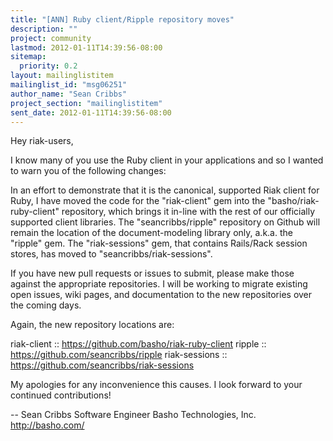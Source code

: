 ```yaml
---
title: "[ANN] Ruby client/Ripple repository moves"
description: ""
project: community
lastmod: 2012-01-11T14:39:56-08:00
sitemap:
  priority: 0.2
layout: mailinglistitem
mailinglist_id: "msg06251"
author_name: "Sean Cribbs"
project_section: "mailinglistitem"
sent_date: 2012-01-11T14:39:56-08:00
---
```



Hey riak-users,

I know many of you use the Ruby client in your applications and so I wanted
to warn you of the following changes:

In an effort to demonstrate that it is the canonical, supported Riak client
for Ruby, I have moved the code for the "riak-client" gem into the
"basho/riak-ruby-client" repository, which brings it in-line with the rest
of our officially supported client libraries. The "seancribbs/ripple"
repository on Github will remain the location of the document-modeling
library only, a.k.a. the "ripple" gem. The "riak-sessions" gem, that
contains Rails/Rack session stores, has moved to "seancribbs/riak-sessions".

If you have new pull requests or issues to submit, please make those
against the appropriate repositories. I will be working to migrate existing
open issues, wiki pages, and documentation to the new repositories over the
coming days.

Again, the new repository locations are:

riak-client :: https://github.com/basho/riak-ruby-client
ripple :: https://github.com/seancribbs/ripple
riak-sessions :: https://github.com/seancribbs/riak-sessions

My apologies for any inconvenience this causes. I look forward to your
continued contributions!

-- 
Sean Cribbs 
Software Engineer
Basho Technologies, Inc.
http://basho.com/
